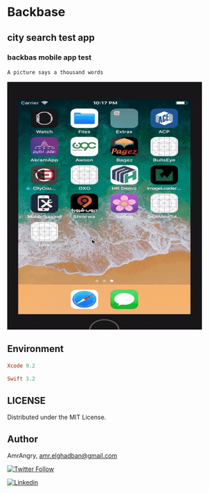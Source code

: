 # Backbase
## city search test app ##
### backbas mobile app test ###

```ruby
A picture says a thousand words
```

![Alt text](https://github.com/amrangry/backbase/blob/master/sample.gif?raw=true "sample")


Environment
---
```ruby
Xcode 9.2
```
```ruby
Swift 3.2
```


LICENSE
---
Distributed under the MIT License.



## Author

AmrAngry, <a href="amr.elghadban@gmail.com">amr.elghadban@gmail.com</a>

[![Twitter Follow](https://img.shields.io/twitter/follow/amr_elghadban?style=social)](https://twitter.com/intent/follow?screen_name=amr_elghadban)

[![Linkedin](https://img.shields.io/badge/Lets%20Connect%20via-LinkedIn-blue)](https://www.linkedin.com/in/amrelghadban/)


